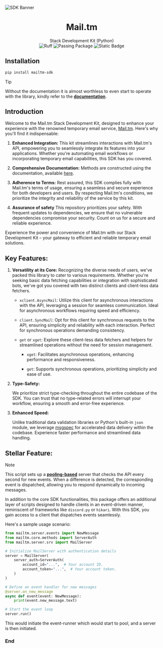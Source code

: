 ![SDK Banner](https://github.com/halfstackpgr/Mail.tm/assets/118044992/67e3a10a-f7d4-44bc-ae11-cd70ad6ee0d3)


<div align="center">
  <h1>Mail.tm</h1>
  <text>Stack Development Kit (Python)</br></text>
    <img src="https://img.shields.io/endpoint?url=https://raw.githubusercontent.com/charliermarsh/ruff/main/assets/badge/v1.json" alt="Ruff">
    <img src="https://github.com/halfstackpgr/Mail.tm/actions/workflows/python-publish.yml/badge.svg" alt="Passing Package">
    <img src="https://img.shields.io/badge/python-Strict-checking?style=plastic&logo=python&label=Type-Checking&labelColor=yellow" alt="Static Badge">
</div>

## Installation
```ps1
pip install mailtm-sdk
```

> [!TIP]
> Without the documentation it is almost worthless to even start to operate with the library, kindly refer to the [**documentation**](https://halfstackpgr.github.io/Mail.tm/).

## Introduction

Welcome to the Mail.tm Stack Development Kit, designed to enhance your experience with the renowned temporary email service, [Mail.tm](http://mail.tm). Here's why you'll find it indispensable:

1. **Enhanced Integration:** This kit streamlines interactions with Mail.tm's API, empowering you to seamlessly integrate its features into your applications. Whether you're automating email workflows or incorporating temporary email capabilities, this SDK has you covered.

2. **Comprehensive Documentation:** Methods are constructed using the documentation, available [here](http://docs.mail.tm).
   
3. **Adherence to Terms:** Rest assured, this SDK complies fully with Mail.tm's terms of usage, ensuring a seamless and secure experience for both developers and users. By respecting Mail.tm's conditions, we prioritize the integrity and reliability of the service by this kit.

4. **Assurance of safety** This repository prioritizes your safety. With frequent updates to dependencies, we ensure that no vulnerable dependencies compromise your security. Count on us for a secure and reliable experience.

Experience the power and convenience of Mail.tm with our Stack Development Kit – your gateway to efficient and reliable temporary email solutions.

## Key Features:

1. **Versatility at its Core:** Recognizing the diverse needs of users, we've packed this library to cater to various requirements. Whether you're seeking basic data fetching capabilities or integration with sophisticated bots, we've got you covered with two distinct clients and client-less data fetchers.

    - `xclient.AsyncMail`: Utilize this client for asynchronous interactions with the API, leveraging a session for seamless communication. Ideal for asynchronous workflows requiring speed and efficiency.

    - `client.SyncMail`: Opt for this client for synchronous requests to the API, ensuring simplicity and reliability with each interaction. Perfect for synchronous operations demanding consistency.

    - `get` or `xget`: Explore these client-less data fetchers and helpers for streamlined operations without the need for session management. 

        - `xget`: Facilitates asynchronous operations, enhancing performance and responsiveness.
        
        - `get`: Supports synchronous operations, prioritizing simplicity and ease of use.

2. **Type-Safety:** 

   We prioritize strict type-checking throughout the entire codebase of the SDK. You can trust that no type-related errors will interrupt your workflow, ensuring a smooth and error-free experience.

3. **Enhanced Speed:**

   Unlike traditional data validation libraries or Python's built-in `json` module, we leverage [msgspec](https://github.com/jcrist/msgspec) for accelerated data delivery within the codebase. Experience faster performance and streamlined data handling.

## Stellar Feature:

> [!NOTE]
> This script sets up a [**pooling-based**](https://docs.python.org/3/library/multiprocessing.html) server that checks the API every second for new events. When a difference is detected, the corresponding event is dispatched, allowing you to respond dynamically to incoming messages.

In addition to the core SDK functionalities, this package offers an additional layer of scripts designed to handle clients in an event-driven manner, reminiscent of frameworks like `discord.py` or `hikari`. With this SDK, you gain access to a client that dispatches events seamlessly.

Here's a sample usage scenario:

```python
from mailtm.server.events import NewMessage
from mailtm.core.methods import ServerAuth
from mailtm.server.srv import MailServer

# Initialize MailServer with authentication details
server = MailServer(
    server_auth=ServerAuth(
        account_id="...",  # Your account ID.
        account_token="...",  # Your account token.
    )
)

# Define an event handler for new messages
@server.on_new_message 
async def event(event: NewMessage):
    print(event.new_message.text)

# Start the event loop
server.run()
```
This would initiate the event-runner which would start to pool, and a server is then initiated.

### End


